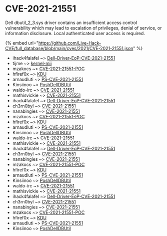 # CVE-2021-21551

Dell dbutil_2_3.sys driver contains an insufficient access control vulnerability which may lead to escalation of privileges, denial of service, or information disclosure. Local authenticated user access is required.

{% embed url="https://github.com/Live-Hack-CVE/full_database/blob/main/cves/2021/CVE-2021-21551.json" %}


* ihack4falafel ~> [Dell-Driver-EoP-CVE-2021-21551](https://www.alice-snow.ru/2021/database/cve-2021-21551/dell-driver-eop-cve-2021-21551-ihack4falafel)
* tijme ~> [kernel-mii](https://www.alice-snow.ru/2021/database/cve-2021-21551/kernel-mii-tijme)
* mzakocs ~> [CVE-2021-21551-POC](https://www.alice-snow.ru/2021/database/cve-2021-21551/cve-2021-21551-poc-mzakocs)
* hfiref0x ~> [KDU](https://www.alice-snow.ru/2021/database/cve-2021-21551/kdu-hfiref0x)
* arnaudluti ~> [PS-CVE-2021-21551](https://www.alice-snow.ru/2021/database/cve-2021-21551/ps-cve-2021-21551-arnaudluti)
* Kinsiinoo ~> [PoshDellDBUtil](https://www.alice-snow.ru/2021/database/cve-2021-21551/poshdelldbutil-kinsiinoo)
* waldo-irc ~> [CVE-2021-21551](https://www.alice-snow.ru/2021/database/cve-2021-21551/cve-2021-21551-waldo-irc)
* mathisvickie ~> [CVE-2021-21551](https://www.alice-snow.ru/2021/database/cve-2021-21551/cve-2021-21551-mathisvickie)
* ihack4falafel ~> [Dell-Driver-EoP-CVE-2021-21551](https://www.alice-snow.ru/2021/database/cve-2021-21551/dell-driver-eop-cve-2021-21551-ihack4falafel)
* ch3rn0byl ~> [CVE-2021-21551](https://www.alice-snow.ru/2021/database/cve-2021-21551/cve-2021-21551-ch3rn0byl)
* nanabingies ~> [CVE-2021-21551](https://www.alice-snow.ru/2021/database/cve-2021-21551/cve-2021-21551-nanabingies)
* mzakocs ~> [CVE-2021-21551-POC](https://www.alice-snow.ru/2021/database/cve-2021-21551/cve-2021-21551-poc-mzakocs)
* hfiref0x ~> [KDU](https://www.alice-snow.ru/2021/database/cve-2021-21551/kdu-hfiref0x)
* arnaudluti ~> [PS-CVE-2021-21551](https://www.alice-snow.ru/2021/database/cve-2021-21551/ps-cve-2021-21551-arnaudluti)
* Kinsiinoo ~> [PoshDellDBUtil](https://www.alice-snow.ru/2021/database/cve-2021-21551/poshdelldbutil-kinsiinoo)
* waldo-irc ~> [CVE-2021-21551](https://www.alice-snow.ru/2021/database/cve-2021-21551/cve-2021-21551-waldo-irc)
* mathisvickie ~> [CVE-2021-21551](https://www.alice-snow.ru/2021/database/cve-2021-21551/cve-2021-21551-mathisvickie)
* ihack4falafel ~> [Dell-Driver-EoP-CVE-2021-21551](https://www.alice-snow.ru/2021/database/cve-2021-21551/dell-driver-eop-cve-2021-21551-ihack4falafel)
* ch3rn0byl ~> [CVE-2021-21551](https://www.alice-snow.ru/2021/database/cve-2021-21551/cve-2021-21551-ch3rn0byl)
* nanabingies ~> [CVE-2021-21551](https://www.alice-snow.ru/2021/database/cve-2021-21551/cve-2021-21551-nanabingies)
* mzakocs ~> [CVE-2021-21551-POC](https://www.alice-snow.ru/2021/database/cve-2021-21551/cve-2021-21551-poc-mzakocs)
* hfiref0x ~> [KDU](https://www.alice-snow.ru/2021/database/cve-2021-21551/kdu-hfiref0x)
* arnaudluti ~> [PS-CVE-2021-21551](https://www.alice-snow.ru/2021/database/cve-2021-21551/ps-cve-2021-21551-arnaudluti)
* Kinsiinoo ~> [PoshDellDBUtil](https://www.alice-snow.ru/2021/database/cve-2021-21551/poshdelldbutil-kinsiinoo)
* waldo-irc ~> [CVE-2021-21551](https://www.alice-snow.ru/2021/database/cve-2021-21551/cve-2021-21551-waldo-irc)
* mathisvickie ~> [CVE-2021-21551](https://www.alice-snow.ru/2021/database/cve-2021-21551/cve-2021-21551-mathisvickie)
* ihack4falafel ~> [Dell-Driver-EoP-CVE-2021-21551](https://www.alice-snow.ru/2021/database/cve-2021-21551/dell-driver-eop-cve-2021-21551-ihack4falafel)
* ch3rn0byl ~> [CVE-2021-21551](https://www.alice-snow.ru/2021/database/cve-2021-21551/cve-2021-21551-ch3rn0byl)
* nanabingies ~> [CVE-2021-21551](https://www.alice-snow.ru/2021/database/cve-2021-21551/cve-2021-21551-nanabingies)
* mzakocs ~> [CVE-2021-21551-POC](https://www.alice-snow.ru/2021/database/cve-2021-21551/cve-2021-21551-poc-mzakocs)
* hfiref0x ~> [KDU](https://www.alice-snow.ru/2021/database/cve-2021-21551/kdu-hfiref0x)
* arnaudluti ~> [PS-CVE-2021-21551](https://www.alice-snow.ru/2021/database/cve-2021-21551/ps-cve-2021-21551-arnaudluti)
* Kinsiinoo ~> [PoshDellDBUtil](https://www.alice-snow.ru/2021/database/cve-2021-21551/poshdelldbutil-kinsiinoo)